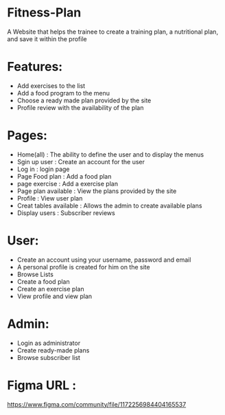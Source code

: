 # Fitness-Plan
A Website that helps the trainee to create a training plan, a nutritional plan, and save it within the profile

# Features:
* Add exercises to the list
* Add a food program to the menu
* Choose a ready made plan provided by the site
* Profile review with the availability of the plan

# Pages:
* Home(all) : The ability to define the user and to display the menus
* Sgin up user  : Create an account for the user
* Log in : login page
* Page Food plan : Add a food plan
* page exercise : Add a exercise plan
* Page plan available : View the plans provided by the site
* Profile : View user plan
* Creat tables available : Allows the admin to create available plans
* Display users : Subscriber reviews


# User:
* Create an account using your username, password and email
* A personal profile is created for him on the site
* Browse Lists
* Create a food plan
* Create an exercise plan
* View profile and view plan

# Admin:
* Login as administrator
* Create ready-made plans
* Browse subscriber list

# Figma URL :
https://www.figma.com/community/file/1172256984404165537


